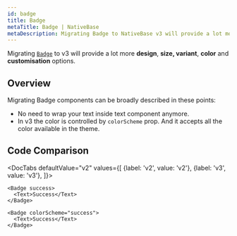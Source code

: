 ```yaml
---
id: badge
title: Badge
metaTitle: Badge | NativeBase
metaDescription: Migrating Badge to NativeBase v3 will provide a lot more design, size, variant, and customization, options. More on migrating Badge components in this document.
---
```


Migrating [`Badge`](/badge) to v3 will provide a lot more **design**, **size, variant**, **color** and **customisation** options.

## Overview

Migrating Badge components can be broadly described in these points:

- No need to wrap your text inside text component anymore.
- In v3 the color is controlled by `colorScheme` prop. And it accepts all the color available in the theme.

## Code Comparison

<DocTabs
defaultValue="v2"
values={[
{label: 'v2', value: 'v2'},
{label: 'v3', value: 'v3'},
]}>
<DocTabItem value="v2">

```tsx
<Badge success>
  <Text>Success</Text>
</Badge>
```

</DocTabItem>
<DocTabItem value="v3">

```tsx
<Badge colorScheme="success">
  <Text>Success</Text>
</Badge>
```

</DocTabItem>
</DocTabs>
